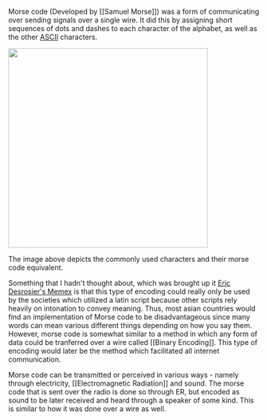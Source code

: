 Morse code (Developed by [[Samuel Morse]]) was a form of communicating over sending signals over a single wire. It did this by assigning short sequences of dots and dashes to each character of the alphabet, as well as the other [ASCII](https://en.wikipedia.org/wiki/ASCII) characters.

<img style="width: 400px; height: auto" src="https://cdn.shopify.com/s/files/1/2223/4507/files/morse-chart_grande.png?v=1501447409">

The image above depicts the commonly used characters and their morse code equivalent.

Something that I hadn't thought about, which was brought up it [Eric Desrosier's Memex](https://glng3r.github.io/memex/website/My%20Own%20Ideas/Linguistics%20and%20meaning/) is that this type of encoding could really only be used by the societies which utilized a latin script because other scripts rely heavily on intonation to convey meaning. Thus, most asian countries would find an implementation of Morse code to be disadvantageous since many words can mean various different things depending on how you say them. However, morse code is somewhat similar to a method in which any form of data could be tranferred over a wire called [[Binary Encoding]]. This type of encoding would later be the method which facilitated all internet communication.

Morse code can be transmitted or perceived in various ways - namely through electricity, [[Electromagnetic Radiation]] and sound. The morse code that is sent over the radio is done so through ER, but encoded as sound to be later received and heard through a speaker of some kind. This is similar to how it was done over a wire as well. 

